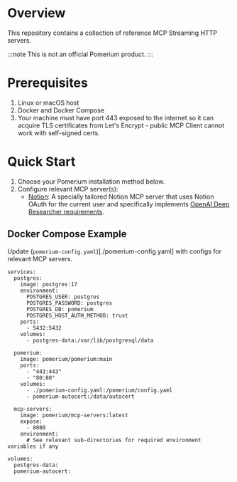# Overview

This repository contains a collection of reference MCP Streaming HTTP servers.

:::note
This is not an official Pomerium product.
:::

# Prerequisites

1. Linux or macOS host
2. Docker and Docker Compose
3. Your machine must have port 443 exposed to the internet so it can acquire TLS certificates from Let's Encrypt - public MCP Client cannot work with self-signed certs.

# Quick Start

1. Choose your Pomerium installation method below.
2. Configure relevant MCP server(s):
   - [Notion](./notion/README.md): A specially tailored Notion MCP server that uses Notion OAuth for the current user and specifically implements [OpenAI Deep Researcher requirements](https://platform.openai.com/docs/mcp).

## Docker Compose Example

Update (`pomerium-config.yaml`)[./pomerium-config.yaml] with configs for relevant MCP servers.

```docker
services:
  postgres:
    image: postgres:17
    environment:
      POSTGRES_USER: postgres
      POSTGRES_PASSWORD: postgres
      POSTGRES_DB: pomerium
      POSTGRES_HOST_AUTH_METHOD: trust
    ports:
      - 5432:5432
    volumes:
      - postgres-data:/var/lib/postgresql/data

  pomerium:
    image: pomerium/pomerium:main
    ports:
      - "443:443"
      - "80:80"
    volumes:
      - ./pomerium-config.yaml:/pomerium/config.yaml
      - pomerium-autocert:/data/autocert

  mcp-servers:
    image: pomerium/mcp-servers:latest
    expose:
      - 8080
    environment:
      # See relevant sub-directories for required environment variables if any

volumes:
  postgres-data:
  pomerium-autocert:
```
